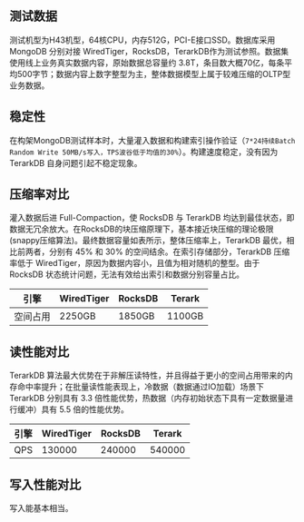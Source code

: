 
## 测试数据

测试机型为H43机型，64核CPU，内存512G，PCI-E接口SSD。数据库采用 MongoDB 分别对接 WiredTiger，RocksDB，TerarkDB作为测试参照。数据集使用线上业务真实数据内容，原始数据总容量约 3.8T，条目数大概70亿，每条平均500字节；数据内容上数字整型为主，整体数据模型上属于较难压缩的OLTP型业务数据。

## 稳定性

在构架MongoDB测试样本时，大量灌入数据和构建索引操作验证（```7*24持续Batch Random Write 50MB/s写入，TPS波谷低于均值的30%```）。构建速度稳定，没有因为 TerarkDB 自身问题引起不稳定现象。

## 压缩率对比

灌入数据后进 Full-Compaction，使 RocksDB 与 TerarkDB 均达到最佳状态，即数据无冗余放大。在RocksDB的块压缩原理下，基本接近块压缩的理论极限 (snappy压缩算法)。最终数据容量如表所示，整体压缩率上，TerarkDB 最优，相比前两者，分别有 45% 和 30% 的空间结余。在索引存储部分，TerarkDB 压缩率低于 WiredTiger，原因为数据内容小，且值为相对随机的整型。由于 RocksDB 状态统计问题，无法有效给出索引和数据分别容量占比。

| 引擎    | WiredTiger |  RocksDB  | Terark |
|--------|-------------|----------|---------|
| 空间占用 | 2250GB      | 1850GB   | 1100GB |

## 读性能对比

TerarkDB 算法最大优势在于非解压读特性，并且得益于更小的空间占用带来的内存命中率提升；在批量读性能表现上，冷数据（数据通过IO加载）场景下 TerarkDB 分别具有 3.3 倍性能优势，热数据（内存初始状态下具有一定数据量进行缓冲）具有 5.5 倍的性能优势。

| 引擎         | WiredTiger |  RocksDB  | Terark |
|-------------|-------------|----------|--------|
|     QPS     | 130000      | 240000   | 540000 |


## 写入性能对比

写入能基本相当。




